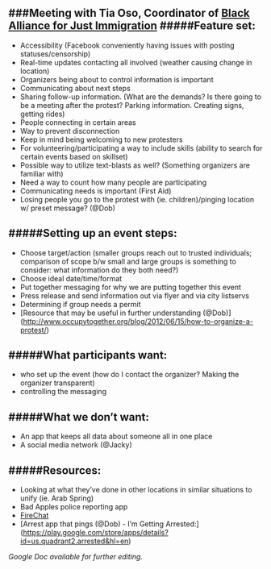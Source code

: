 ###Meeting with Tia Oso, Coordinator of [Black Alliance for Just Immigration](http://www.blackalliance.org/)
#####Feature set:
-------
* Accessibility (Facebook conveniently having issues with posting statuses/censorship)
* Real-time updates contacting all involved (weather causing change in location)
* Organizers being about to control information is important
* Communicating about next steps
* Sharing follow-up information. (What are the demands? Is there going to be a meeting after the protest? Parking information. Creating signs, getting rides)
* People connecting in certain areas
* Way to prevent disconnection
* Keep in mind being welcoming to new protesters
* For volunteering/participating a way to include skills (ability to search for certain events based on skillset)
* Possible way to utilize text-blasts as well? (Something organizers are familiar with)
* Need a way to count how many people are participating 
* Communicating needs is important (First Aid)
* Losing people you go to the protest with (ie. children)/pinging location w/ preset message? (@Dob)

#####Setting up an event steps:
--------
* Choose target/action (smaller groups reach out to trusted individuals; comparison of scope b/w small and large groups is something to consider: what information do they both need?)
* Choose ideal date/time/format
* Put together messaging for why we are putting together this event
* Press release and send information out  via flyer and via city listservs
* Determining if group needs a permit
* [Resource that may be useful in further understanding (@Dob)] (http://www.occupytogether.org/blog/2012/06/15/how-to-organize-a-protest/)

#####What participants want:
--------
* who set up the event (how do I contact the organizer? Making the organizer transparent)
* controlling the messaging

#####What we don’t want:
--------
* An app that keeps all data about someone all in one place
* A social media network (@Jacky)

#####Resources:
------
* Looking at what they’ve done in other locations in similar situations to unify (ie. Arab Spring)
* Bad Apples police reporting app
* [FireChat](http://sinosphere.blogs.nytimes.com/2014/09/29/hong-kong-protesters-flock-to-off-grid-messaging-app/?_r=0)
* [Arrest app that pings (@Dob) - I’m Getting Arrested:] (https://play.google.com/store/apps/details?id=us.quadrant2.arrested&hl=en)

_Google Doc available for further editing._

